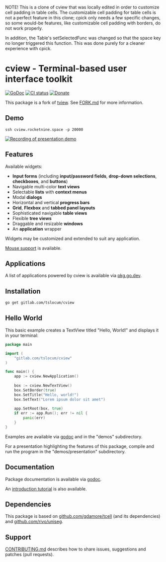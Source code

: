 NOTE! This is a clone of cview that was locally edited in order to customize cell padding in table cells. The customizable cell padding for table cells is not a perfect feature in this clone; cpick only needs a few specific changes, so some would-be features, like customizable cell padding with borders, do not work properly. 

In addition, the Table's setSelectedFunc was changed so that the space key no longer triggered this function. This was done purely for a cleaner experience with cpick.

# cview - Terminal-based user interface toolkit
[![GoDoc](https://gitlab.com/tslocum/godoc-static/-/raw/master/badge.svg)](https://docs.rocketnine.space/gitlab.com/tslocum/cview)
[![CI status](https://gitlab.com/tslocum/cview/badges/master/pipeline.svg)](https://gitlab.com/tslocum/cview/commits/master)
[![Donate](https://img.shields.io/liberapay/receives/rocketnine.space.svg?logo=liberapay)](https://liberapay.com/rocketnine.space)

This package is a fork of [tview](https://github.com/rivo/tview).
See [FORK.md](https://gitlab.com/tslocum/cview/blob/master/FORK.md) for more information.

## Demo

`ssh cview.rocketnine.space -p 20000`

[![Recording of presentation demo](https://gitlab.com/tslocum/cview/-/raw/master/cview.svg)](https://gitlab.com/tslocum/cview/tree/master/demos/presentation)

## Features

Available widgets:

- __Input forms__ (including __input/password fields__, __drop-down selections__, __checkboxes__, and __buttons__)
- Navigable multi-color __text views__
- Selectable __lists__ with __context menus__
- Modal __dialogs__
- Horizontal and vertical __progress bars__
- __Grid__, __Flexbox__ and __tabbed panel layouts__
- Sophisticated navigable __table views__
- Flexible __tree views__
- Draggable and resizable __windows__
- An __application__ wrapper

Widgets may be customized and extended to suit any application.

[Mouse support](https://docs.rocketnine.space/gitlab.com/tslocum/cview#hdr-Mouse_Support) is available.

## Applications

A list of applications powered by cview is available via [pkg.go.dev](https://pkg.go.dev/gitlab.com/tslocum/cview?tab=importedby).

## Installation

```bash
go get gitlab.com/tslocum/cview
```

## Hello World

This basic example creates a TextView titled "Hello, World!" and displays it in your terminal:

```go
package main

import (
	"gitlab.com/tslocum/cview"
)

func main() {
	app := cview.NewApplication()
	
	box := cview.NewTextView()
	box.SetBorder(true)
	box.SetTitle("Hello, world!")
	box.SetText("Lorem ipsum dolor sit amet")
	
	app.SetRoot(box, true)
	if err := app.Run(); err != nil {
		panic(err)
	}
}
```

Examples are available via [godoc](https://docs.rocketnine.space/gitlab.com/tslocum/cview#pkg-examples)
and in the "demos" subdirectory.

For a presentation highlighting the features of this package, compile and run
the program in the "demos/presentation" subdirectory.

## Documentation

Package documentation is available via [godoc](https://docs.rocketnine.space/gitlab.com/tslocum/cview).

An [introduction tutorial](https://rocketnine.space/post/tview-and-you/) is also available.

## Dependencies

This package is based on [github.com/gdamore/tcell](https://github.com/gdamore/tcell)
(and its dependencies) and [github.com/rivo/uniseg](https://github.com/rivo/uniseg).

## Support

[CONTRIBUTING.md](https://gitlab.com/tslocum/cview/blob/master/CONTRIBUTING.md) describes how to share
issues, suggestions and patches (pull requests).
